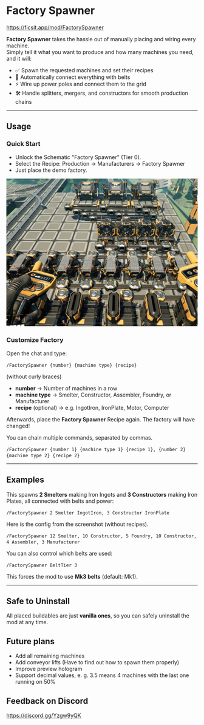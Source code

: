 # Factory Spawner
https://ficsit.app/mod/FactorySpawner

**Factory Spawner** takes the hassle out of manually placing and wiring every machine.  
Simply tell it what you want to produce and how many machines you need, and it will:

- ✅ Spawn the requested machines and set their recipes  
- 🔄 Automatically connect everything with belts  
- ⚡ Wire up power poles and connect them to the grid  
- 🛠️ Handle splitters, mergers, and constructors for smooth production chains  

---

## Usage

### Quick Start
- Unlock the Schematic "Factory Spawner" (Tier 0).
- Select the Recipe: Production → Manufacturers → Factory Spawner
- Just place the demo factory.

![Demo Screenshot](https://raw.githubusercontent.com/uniqueSimon/FactorySpawner/refs/heads/master/Images/screenshot.PNG)


### Customize Factory
Open the chat and type:
```
/FactorySpawner {number} {machine type} {recipe}
```
(without curly braces)

- **number** → Number of machines in a row
- **machine type** → Smelter, Constructor, Assembler, Foundry, or Manufacturer
- **recipe** (optional) → e.g. IngotIron, IronPlate, Motor, Computer

Afterwards, place the **Factory Spawner** Recipe again. The factory will have changed!

You can chain multiple commands, separated by commas.
```
/FactorySpawner {number 1} {machine type 1} {recipe 1}, {number 2} {machine type 2} {recipe 2}
```

---

## Examples

This spawns **2 Smelters** making Iron Ingots and **3 Constructors** making Iron Plates, all connected with belts and power:

```
/FactorySpawner 2 Smelter IngotIron, 3 Constructor IronPlate
```

Here is the config from the screenshot (without recipes).
```
/FactorySpawner 12 Smelter, 10 Constructor, 5 Foundry, 10 Constructor, 4 Assembler, 3 Manufacturer
```
You can also control which belts are used:
```
/FactorySpawner BeltTier 3
```

This forces the mod to use **Mk3 belts** (default: Mk1).

---

## Safe to Uninstall

All placed buildables are just **vanilla ones**, so you can safely uninstall the mod at any time.

## Future plans
- Add all remaining machines
- Add conveyor lifts (Have to find out how to spawn them properly)
- Improve preview hologram
- Support decimal values, e. g. 3.5 means 4 machines with the last one running on 50%

## Feedback on Discord

https://discord.gg/Yzgw9yQK
